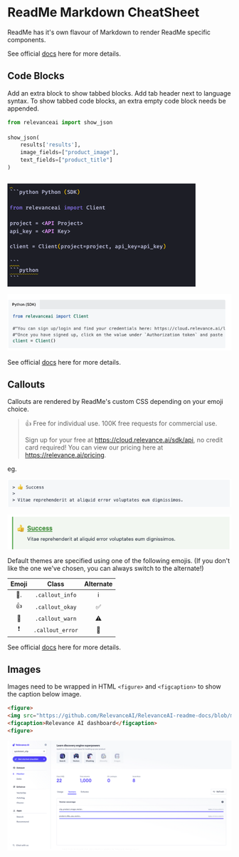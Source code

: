 # ReadMe Markdown CheatSheet

ReadMe has it's own flavour of Markdown to render ReadMe specific components.

See official [docs](https://rdmd.readme.io/docs/getting-started) here for more details.


##  Code Blocks

Add an extra block to show tabbed blocks.
Add tab header next to language syntax.
To show tabbed code blocks, an extra empty code block needs be appended.


```python Python (SDK)
from relevanceai import show_json

show_json(
    results['results'], 
    image_fields=["product_image"], 
    text_fields=["product_title"]
)
```
```python
```
![](./assets/readme_tabbed_code_block.png)


![](./assets/readme_tabbed_code_block_render.png)


See official [docs](https://rdmd.readme.io/docs/callouts) here for more details.


## Callouts

Callouts are rendered by ReadMe's custom CSS depending on your emoji choice.

> 👍 Free for individual use. 100K free requests for commercial use.
> 
> Sign up for your free at https://cloud.relevance.ai/sdk/api, no credit card required! You can view our pricing here at https://relevance.ai/pricing.

eg. 

![](./assets/readme_callouts.png)

![](./assets/readme_callouts_render.png)



Default themes are specified using one of the following emojis. (If you don't like the one we've chosen, you can always switch to the alternate!)

|**Emoji**|**Class**|**Alternate**|
|:-----:|:-----:|:-----:|
|📘.| `.callout_info` |ℹ️ |
|👍	 | `.callout_okay` |  ✅ |
|🚧 | `.callout_warn` |  ⚠️ |
|❗️| `.callout_error` | 🛑 |


See official [docs](https://rdmd.readme.io/docs/callouts) here for more details.


##  Images

Images need to be wrapped in HTML `<figure>` and `<figcaption>` to show the caption below image.

```html
<figure>
<img src="https://github.com/RelevanceAI/RelevanceAI-readme-docs/blob/main/docs/GETTING_STARTED/Example_applications/_assets/RelevanceAI_quickstart_clip_dashboard.png?raw=true" width="650" alt="RelevanceAI Dashboard" />
<figcaption>Relevance AI dashboard</figcaption>
<figure>

```

![](https://github.com/RelevanceAI/RelevanceAI-readme-docs/blob/main/docs/GETTING_STARTED/Example_applications/_assets/RelevanceAI_quickstart_clip_dashboard.png)




